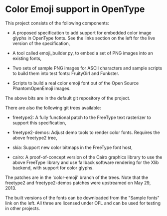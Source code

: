 # Color Emoji support in OpenType #

This project consists of the following components:

  * A proposed specification to add support for embedded color image glyphs in OpenType fonts.  See the links section on the left for the live version of the specification,

  * A tool called emoji\_builder.py, to embed a set of PNG images into an existing fonts,

  * Two sets of sample PNG images for ASCII characters and sample scripts to build them into test fonts: FruityGirl and Funkster.

  * Scripts to build a real color emoji font out of the Open Source PhantomOpenEmoji images.

The above bits are in the default git repository of the project.

There are also the following git trees available:

  * freetype2: A fully functional patch to the FreeType text rasterizer to support this specification,

  * freetype2-demos: Adjust demo tools to render color fonts.  Requires the above freetype2 tree,

  * skia: Support new color bitmaps in the FreeType font host,

  * cairo: A proof-of-concept version of the Cairo graphics library to use the above FreeType library and use fallback software rendering for the Xlib backend, with support for color glyphs.

The patches are in the 'color-emoji' branch of the trees.  Note that the freetype2 and freetype2-demos patches were upstreamed on May 29, 2013.

The built versions of the fonts can be downloaded from the "Sample fonts" link on the left.  All three are licensed under OFL and can be used for testing in other projects.